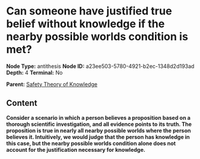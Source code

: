 # Can someone have justified true belief without knowledge if the nearby possible worlds condition is met?

**Node Type:** antithesis
**Node ID:** a23ee503-5780-4921-b2ec-1348d2d193ad
**Depth:** 4
**Terminal:** No

**Parent:** [Safety Theory of Knowledge](safety-theory-of-knowledge-synthesis-5710f0fb-ab9c-4452-a120-7d3874232349.md)

## Content

**Consider a scenario in which a person believes a proposition based on a thorough scientific investigation, and all evidence points to its truth. The proposition is true in nearly all nearby possible worlds where the person believes it. Intuitively, we would judge that the person has knowledge in this case, but the nearby possible worlds condition alone does not account for the justification necessary for knowledge.**
